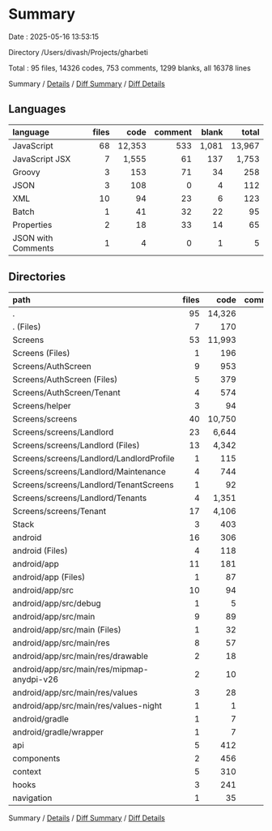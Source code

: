 # Summary

Date : 2025-05-16 13:53:15

Directory /Users/divash/Projects/gharbeti

Total : 95 files,  14326 codes, 753 comments, 1299 blanks, all 16378 lines

Summary / [Details](details.md) / [Diff Summary](diff.md) / [Diff Details](diff-details.md)

## Languages
| language | files | code | comment | blank | total |
| :--- | ---: | ---: | ---: | ---: | ---: |
| JavaScript | 68 | 12,353 | 533 | 1,081 | 13,967 |
| JavaScript JSX | 7 | 1,555 | 61 | 137 | 1,753 |
| Groovy | 3 | 153 | 71 | 34 | 258 |
| JSON | 3 | 108 | 0 | 4 | 112 |
| XML | 10 | 94 | 23 | 6 | 123 |
| Batch | 1 | 41 | 32 | 22 | 95 |
| Properties | 2 | 18 | 33 | 14 | 65 |
| JSON with Comments | 1 | 4 | 0 | 1 | 5 |

## Directories
| path | files | code | comment | blank | total |
| :--- | ---: | ---: | ---: | ---: | ---: |
| . | 95 | 14,326 | 753 | 1,299 | 16,378 |
| . (Files) | 7 | 170 | 2 | 11 | 183 |
| Screens | 53 | 11,993 | 425 | 1,001 | 13,419 |
| Screens (Files) | 1 | 196 | 2 | 12 | 210 |
| Screens/AuthScreen | 9 | 953 | 20 | 92 | 1,065 |
| Screens/AuthScreen (Files) | 5 | 379 | 8 | 31 | 418 |
| Screens/AuthScreen/Tenant | 4 | 574 | 12 | 61 | 647 |
| Screens/helper | 3 | 94 | 0 | 5 | 99 |
| Screens/screens | 40 | 10,750 | 403 | 892 | 12,045 |
| Screens/screens/Landlord | 23 | 6,644 | 298 | 556 | 7,498 |
| Screens/screens/Landlord (Files) | 13 | 4,342 | 234 | 356 | 4,932 |
| Screens/screens/Landlord/LandlordProfile | 1 | 115 | 0 | 11 | 126 |
| Screens/screens/Landlord/Maintenance | 4 | 744 | 21 | 58 | 823 |
| Screens/screens/Landlord/TenantScreens | 1 | 92 | 11 | 10 | 113 |
| Screens/screens/Landlord/Tenants | 4 | 1,351 | 32 | 121 | 1,504 |
| Screens/screens/Tenant | 17 | 4,106 | 105 | 336 | 4,547 |
| Stack | 3 | 403 | 3 | 19 | 425 |
| android | 16 | 306 | 159 | 76 | 541 |
| android (Files) | 4 | 118 | 68 | 47 | 233 |
| android/app | 11 | 181 | 91 | 28 | 300 |
| android/app (Files) | 1 | 87 | 68 | 22 | 177 |
| android/app/src | 10 | 94 | 23 | 6 | 123 |
| android/app/src/debug | 1 | 5 | 0 | 3 | 8 |
| android/app/src/main | 9 | 89 | 23 | 3 | 115 |
| android/app/src/main (Files) | 1 | 32 | 0 | 0 | 32 |
| android/app/src/main/res | 8 | 57 | 23 | 3 | 83 |
| android/app/src/main/res/drawable | 2 | 18 | 23 | 3 | 44 |
| android/app/src/main/res/mipmap-anydpi-v26 | 2 | 10 | 0 | 0 | 10 |
| android/app/src/main/res/values | 3 | 28 | 0 | 0 | 28 |
| android/app/src/main/res/values-night | 1 | 1 | 0 | 0 | 1 |
| android/gradle | 1 | 7 | 0 | 1 | 8 |
| android/gradle/wrapper | 1 | 7 | 0 | 1 | 8 |
| api | 5 | 412 | 94 | 66 | 572 |
| components | 2 | 456 | 11 | 31 | 498 |
| context | 5 | 310 | 40 | 59 | 409 |
| hooks | 3 | 241 | 15 | 30 | 286 |
| navigation | 1 | 35 | 4 | 6 | 45 |

Summary / [Details](details.md) / [Diff Summary](diff.md) / [Diff Details](diff-details.md)